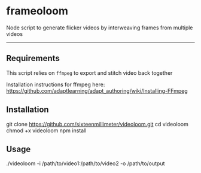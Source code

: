 # frameoloom

Node script to generate flicker videos by interweaving frames from multiple videos

--------

## Requirements 

This script relies on `ffmpeg` to export and stitch video back together

Installation instructions for ffmpeg here: https://github.com/adaptlearning/adapt_authoring/wiki/Installing-FFmpeg

## Installation

git clone https://github.com/sixteenmillimeter/videoloom.git
cd videoloom
chmod +x videoloom
npm install 


## Usage

./videoloom -i /path/to/video1:/path/to/video2 -o /path/to/output
